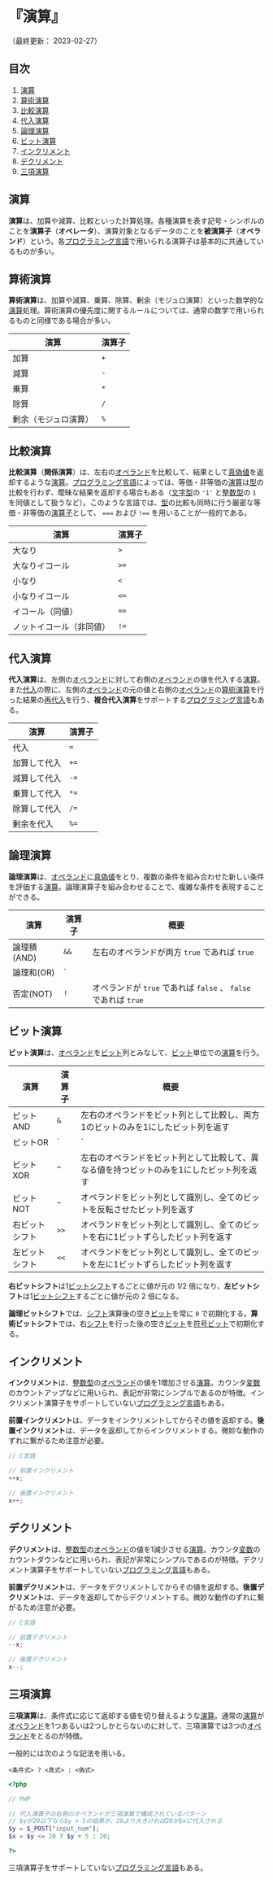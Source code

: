 # 『演算』

（最終更新： 2023-02-27）


## 目次

1. [演算](#演算-1)
1. [算術演算](#算術演算)
1. [比較演算](#比較演算)
1. [代入演算](#代入演算)
1. [論理演算](#論理演算)
1. [ビット演算](#ビット演算)
1. [インクリメント](#インクリメント)
1. [デクリメント](#デクリメント)
1. [三項演算](#三項演算)


## 演算

**演算**は、加算や減算、比較といった計算処理。各種演算を表す記号・シンボルのことを**演算子**（**オペレータ**）、演算対象となるデータのことを**被演算子**（**オペランド**）という。各[プログラミング言語](./basic_knowledge_of_programming.md#プログラミング言語)で用いられる演算子は基本的に共通しているものが多い。


## 算術演算

**算術演算**は、加算や減算、乗算、除算、剰余（モジュロ演算）といった数学的な[演算](#演算-1)処理。算術演算の優先度に関するルールについては、通常の数学で用いられるものと同様である場合が多い。

| 演算                 | 演算子 |
|----------------------|--------|
| 加算                 | `+`    |
| 減算                 | `-`    |
| 乗算                 | `*`    |
| 除算                 | `/`    |
| 剰余（モジュロ演算） | `%`    |


## 比較演算

**比較演算**（**関係演算**）は、左右の[オペランド](#演算-1)を比較して、結果として[真偽値](../../../basics/discrete_mathematics/_/chapters/set_and_proposition.md#真偽値)を返却するような[演算](#演算-1)。[プログラミング言語](./basic_knowledge_of_programming.md#プログラミング言語)によっては、等価・非等価の[演算](#演算-1)は[型](./data_type.md#型)の比較を行わず、曖昧な結果を返却する場合もある（[文字型](./data_type.md#文字型)の `'1'` と[整数型](./data_type.md#整数型)の `1` を同値として扱うなど）。このような言語では、[型](./data_type.md#型)の比較も同時に行う厳密な等価・非等価の[演算子](#演算-1)として、 `===` および `!==` を用いることが一般的である。

| 演算                     | 演算子 |
|--------------------------|--------|
| 大なり                   | `>`    |
| 大なりイコール           | `>=`   |
| 小なり                   | `<`    |
| 小なりイコール           | `<=`   |
| イコール（同値）         | `==`   |
| ノットイコール（非同値） | `!=`   |


## 代入演算

**代入演算**は、左側の[オペランド](#演算-1)に対して右側の[オペランド](#演算-1)の値を代入する[演算](#演算-1)。また[代入](./variable.md#代入)の際に、左側の[オペランド](#演算-1)の元の値と右側の[オペランド](#演算-1)の[算術演算](#算術演算)を行った結果の[再代入](./variable.md#代入)を行う、**複合代入演算**をサポートする[プログラミング言語](./basic_knowledge_of_programming.md#プログラミング言語)もある。

| 演算         | 演算子 |
|--------------|--------|
| 代入         | `=`    |
| 加算して代入 | `+=`   |
| 減算して代入 | `-=`   |
| 乗算して代入 | `*=`   |
| 除算して代入 | `/=`   |
| 剰余を代入   | `%=`   |


## 論理演算

**論理演算**は、[オペランド](#演算-1)に[真偽値](../../../basics/discrete_mathematics/_/chapters/set_and_proposition.md#真偽値)をとり、複数の条件を組み合わせた新しい条件を評価する[演算](#演算-1)。論理演算子を組み合わせることで、複雑な条件を表現することができる。

| 演算        | 演算子 | 概要                                                            |
|-------------|--------|-----------------------------------------------------------------|
| 論理積(AND) | `&&`   | 左右のオペランドが両方 `true` であれば `true`                   |
| 論理和(OR)  | `||`   | 左右のオペランドの一方でも `true` であれば `true`               |
| 否定(NOT)   | `!`    | オペランドが `true` であれば `false` 、 `false` であれば `true` |


## ビット演算

**ビット演算**は、[オペランド](#演算-1)を[ビット](../../../basics/_/chapters/computer_and_number.md#ビット)列とみなして、[ビット](../../../basics/_/chapters/computer_and_number.md#ビット)単位での[演算](#演算-1)を行う。

| 演算           | 演算子 | 概要                                                                                        |
|----------------|--------|---------------------------------------------------------------------------------------------|
| ビットAND      | `&`    | 左右のオペランドをビット列として比較し、両方1のビットのみを1にしたビット列を返す           |
| ビットOR       | `|`    | 左右のオペランドをビット列として比較し、どちらか一方が1のビットのみを1にしたビット列を返す |
| ビットXOR      | `^`    | 左右のオペランドをビット列として比較して、異なる値を持つビットのみを1にしたビット列を返す  |
| ビットNOT      | `~`    | オペランドをビット列として識別し、全てのビットを反転させたビット列を返す                   |
| 右ビットシフト | `>>`   | オペランドをビット列として識別し、全てのビットを右に1ビットずらしたビット列を返す          |
| 左ビットシフト | `<<`   | オペランドをビット列として識別し、全てのビットを左に1ビットずらしたビット列を返す          |

**右ビットシフト**は1[ビット](../../../basics/_/chapters/computer_and_number.md#ビット)[シフト](../../../basics/discrete_mathematics/_/chapters/arithmetic_operation_and_precision.md#シフト演算)するごとに値が元の $1/2$ 倍になり、**左ビットシフト**は1[ビット](../../../basics/_/chapters/computer_and_number.md#ビット)[シフト](../../../basics/discrete_mathematics/_/chapters/arithmetic_operation_and_precision.md#シフト演算)するごとに値が元の $2$ 倍になる。

**論理ビットシフト**では、[シフト](../../../basics/discrete_mathematics/_/chapters/arithmetic_operation_and_precision.md#シフト演算)演算後の空き[ビット](../../../basics/_/chapters/computer_and_number.md#ビット)を常に `0` で初期化する。**算術ビットシフト**では、右[シフト](../../../basics/_/chapters/computer_and_number.md#ビット)を行った後の空き[ビット](../../../basics/_/chapters/computer_and_number.md#ビット)を[符号ビット](../../../basics/discrete_mathematics/_/chapters/numeric_representation.md#符号ビット)で初期化する。

## インクリメント

**インクリメント**は、[整数型](./data_type.md#整数型)の[オペランド](#演算-1)の値を1増加させる[演算](#演算-1)。カウンタ[変数](./variable.md#変数-1)のカウントアップなどに用いられ、表記が非常にシンプルであるのが特徴。インクリメント演算子をサポートしていない[プログラミング言語](./basic_knowledge_of_programming.md#プログラミングン言語)もある。

**前置インクリメント**は、データをインクリメントしてからその値を返却する。**後置インクリメント**は、データを返却してからインクリメントする。微妙な動作のずれに繋がるため注意が必要。

```c
// C言語

// 前置インクリメント
++x;

// 後置インクリメント
x++;
```


## デクリメント

**デクリメント**は、[整数型](./data_type.md#整数型)の[オペランド](#演算-1)の値を1減少させる[演算](#演算-1)。カウンタ[変数](./variable.md#変数-1)のカウントダウンなどに用いられ、表記が非常にシンプルであるのが特徴。デクリメント演算子をサポートしていない[プログラミング言語](./basic_knowledge_of_programming.md#プログラミング言語)もある。

**前置デクリメント**は、データをデクリメントしてからその値を返却する。**後置デクリメント**は、データを返却してからデクリメントする。微妙な動作のずれに繋がるため注意が必要。

```c
// C言語

// 前置デクリメント
--x;

// 後置デクリメント
x--;
```


## 三項演算

**三項演算**は、条件式に応じて返却する値を切り替えるような[演算](#演算-1)。通常の[演算](#演算-1)が[オペランド](#演算-1)を1つあるいは2つしかとらないのに対して、三項演算では3つの[オペランド](#演算-1)をとるのが特徴。

一般的には次のような記法を用いる。

```
<条件式> ? <真式> : <偽式>
```

```php
<?php

// PHP

// 代入演算子の右側のオペランドが三項演算で構成されているパターン
// $yが20以下なら$y + 5の結果が、20より大きければ20が$xに代入される
$y = $_POST["input_num"];
$x = $y <= 20 ? $y + 5 : 20;

?>
```

三項演算子をサポートしていない[プログラミング言語](./basic_knowledge_of_programming.md#プログラミング言語)もある。
